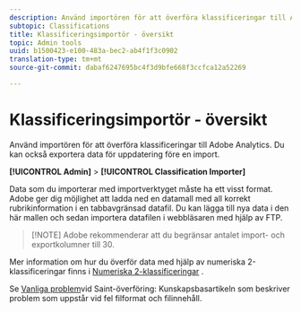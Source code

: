 ```yaml
---
description: Använd importören för att överföra klassificeringar till Adobe Analytics. Du kan också exportera data för uppdatering före en import.
subtopic: Classifications
title: Klassificeringsimportör - översikt
topic: Admin tools
uuid: b1500423-e100-483a-bec2-ab4f1f3c0902
translation-type: tm+mt
source-git-commit: dabaf6247695bc4f3d9bfe668f3ccfca12a52269

---
```



# Klassificeringsimportör - översikt

Använd importören för att överföra klassificeringar till Adobe Analytics. Du kan också exportera data för uppdatering före en import.

**[!UICONTROL Admin]** > **[!UICONTROL Classification Importer]**

Data som du importerar med importverktyget måste ha ett visst format. Adobe ger dig möjlighet att ladda ned en datamall med all korrekt rubrikinformation i en tabbavgränsad datafil. Du kan lägga till nya data i den här mallen och sedan importera datafilen i webbläsaren med hjälp av FTP.

>[!NOTE] Adobe rekommenderar att du begränsar antalet import- och exportkolumner till 30.

Mer information om hur du överför data med hjälp av numeriska 2-klassificeringar finns i [Numeriska 2-klassificeringar](/help/components/c-classifications2/c-numeric-2/c-numeric-2-classifications.md) .

Se [Vanliga problem](https://helpx.adobe.com/analytics/kb/common-saint-upload-issues.html)vid Saint-överföring: Kunskapsbasartikeln som beskriver problem som uppstår vid fel filformat och filinnehåll.
